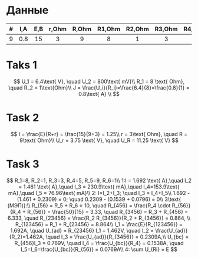 # Данные
|   #   |  I,A  |  E,B  | r,Ohm | R,Ohm | R1,Ohm | R2,Ohm | R3,Ohm | R4,Ohm | R5,Ohm | R6,Ohm |
| :---: | :---: | :---: | :---: | :---: | :----: | :----: | :----: | :----: | :----: | :----: |
|   9   |  0.8  |  15   |   3   |   9   |   8    |   1    |   3    |   5    |   9    |   1    |

# Taks 1

$$ 
U_1 = 6.4\text{ V}, \quad U_2 = 800\text{ mV}\\
R_1 = 8 \text{ Ohm}, \quad R_2 = 1\text{Ohm}\\
J = \frac{U_i}{R_i}=\frac{6.4}{8}=\frac{0.8}{1} = 0.8\text{ A} \\
$$

# Task 2

$$
I = \frac{E}{R+r} = \frac{15}{9+3} = 1.25\\
r = 3\text{ Ohm}, \quad R = 9\text{ Ohm}\\
U_r = 3.75 \text{ V}, \quad U_R = 11.25 \text{ V}
$$

# Task 3

$$
 R_1=8, R_2=1, R_3=3, R_4=5, R_5=9, R_6=1\\
1:I = 1.692 \text{ A},\quad I_2 = 1.461 \text{ A},\quad I_3 = 230.9\text{ mA},\quad I_4=153.9\text{ mA},\quad I_5 = 76.96\text{ mA}\\
2: I=I_2+I_3; \quad I_3 = I_4+I_5\\
1.692 - (1.461 + 0.2309) = 0; \quad 0.2309 - (0.1539 + 0.0796) = 0\\
3\text{ (МЭП)}:\\
R_{56} = R_5 + R_6 = 10, \quad R_{456} = \frac{R_4 \cdot R_{56}}{R_4 + R_{56}} = \frac{50}{15} = 3.33, \quad R_{3456} = R_3 + R_{456} = 6.333, \quad R_{23456} = \frac{R_2  R_{3456}}{R_2 + R_{3456}} = 0.864, \\ R_{123456} = R_1 + R_{23456} = 8.864\\
I_1 = \frac{E}{R_{123456}} = 1.692A, \quad U_{ad} = R_{23456} I_1 = 1.462V, \quad I_2 = \frac{U_{ad}}{R_2}=1.462A, \quad I_3 = \frac{U_{ad}}{R_{3456}} = 0.2309A,\\
U_{bc} = R_{456}I_3 = 0.769V, \quad I_4 = \frac{U_{bc}}{R_4} = 0.1538A, \quad I_5=I_6=\frac{U_{bc}}{R_{56}} = 0.0769A\\
4: \sum U_{Ri} = E
$$
